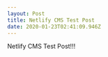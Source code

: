 ```yaml
---
layout: Post
title: Netlify CMS Test Post
date: 2020-01-23T02:41:09.946Z
---
```

Netlify CMS Test Post!!!
